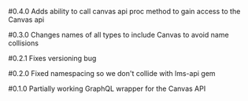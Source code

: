 #0.4.0
Adds ability to call canvas api proc method to gain access to the Canvas api

#0.3.0
Changes names of all types to include Canvas to avoid name collisions

#0.2.1
Fixes versioning bug

#0.2.0
Fixed namespacing so we don't collide with lms-api gem

#0.1.0
Partially working GraphQL wrapper for the Canvas API
